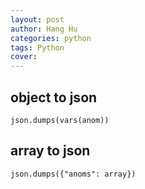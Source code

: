 ```yaml
---
layout: post
author: Hang Hu
categories: python
tags: Python 
cover: 
---
```


## object to json

```
json.dumps(vars(anom))
```


## array to json


```
json.dumps({"anoms": array})
```
